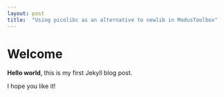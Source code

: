 ```yaml
---
layout: post
title:  "Using picolibc as an alternative to newlib in ModusToolbox"
---
```


# Welcome

**Hello world**, this is my first Jekyll blog post.

I hope you like it!